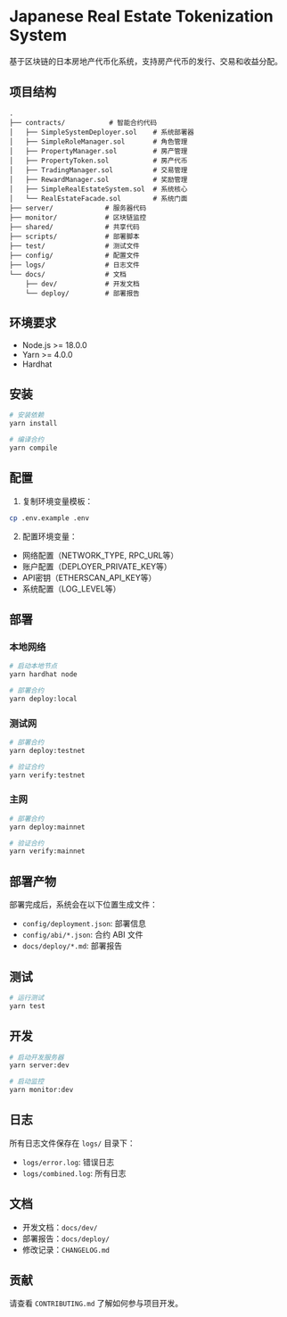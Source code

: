 # Japanese Real Estate Tokenization System

基于区块链的日本房地产代币化系统，支持房产代币的发行、交易和收益分配。

## 项目结构

```
.
├── contracts/           # 智能合约代码
│   ├── SimpleSystemDeployer.sol    # 系统部署器
│   ├── SimpleRoleManager.sol       # 角色管理
│   ├── PropertyManager.sol         # 房产管理
│   ├── PropertyToken.sol           # 房产代币
│   ├── TradingManager.sol          # 交易管理
│   ├── RewardManager.sol           # 奖励管理
│   ├── SimpleRealEstateSystem.sol  # 系统核心
│   └── RealEstateFacade.sol        # 系统门面
├── server/             # 服务器代码
├── monitor/            # 区块链监控
├── shared/             # 共享代码
├── scripts/            # 部署脚本
├── test/               # 测试文件
├── config/             # 配置文件
├── logs/               # 日志文件
└── docs/               # 文档
    ├── dev/            # 开发文档
    └── deploy/         # 部署报告
```

## 环境要求

- Node.js >= 18.0.0
- Yarn >= 4.0.0
- Hardhat

## 安装

```bash
# 安装依赖
yarn install

# 编译合约
yarn compile
```

## 配置

1. 复制环境变量模板：
```bash
cp .env.example .env
```

2. 配置环境变量：
- 网络配置（NETWORK_TYPE, RPC_URL等）
- 账户配置（DEPLOYER_PRIVATE_KEY等）
- API密钥（ETHERSCAN_API_KEY等）
- 系统配置（LOG_LEVEL等）

## 部署

### 本地网络

```bash
# 启动本地节点
yarn hardhat node

# 部署合约
yarn deploy:local
```

### 测试网

```bash
# 部署合约
yarn deploy:testnet

# 验证合约
yarn verify:testnet
```

### 主网

```bash
# 部署合约
yarn deploy:mainnet

# 验证合约
yarn verify:mainnet
```

## 部署产物

部署完成后，系统会在以下位置生成文件：

- `config/deployment.json`: 部署信息
- `config/abi/*.json`: 合约 ABI 文件
- `docs/deploy/*.md`: 部署报告

## 测试

```bash
# 运行测试
yarn test
```

## 开发

```bash
# 启动开发服务器
yarn server:dev

# 启动监控
yarn monitor:dev
```

## 日志

所有日志文件保存在 `logs/` 目录下：
- `logs/error.log`: 错误日志
- `logs/combined.log`: 所有日志

## 文档

- 开发文档：`docs/dev/`
- 部署报告：`docs/deploy/`
- 修改记录：`CHANGELOG.md`

## 贡献

请查看 `CONTRIBUTING.md` 了解如何参与项目开发。 